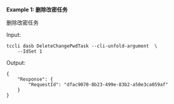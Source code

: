 **Example 1: 删除改密任务**

删除改密任务

Input: 

```
tccli dasb DeleteChangePwdTask --cli-unfold-argument  \
    --IdSet 1
```

Output: 
```
{
    "Response": {
        "RequestId": "dfac9070-8b23-499e-83b2-a50e3ca059af"
    }
}
```

